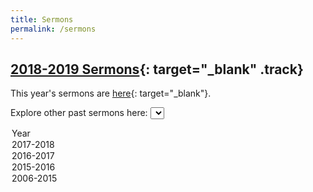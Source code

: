 ```yaml
---
title: Sermons
permalink: /sermons
---
```


## [2018-2019 Sermons](https://drive.google.com/drive/folders/14f5DCto15wWOwTUs2fk5yI781BScsXrz){: target="_blank" .track}
This year's sermons are [here](https://drive.google.com/drive/folders/14f5DCto15wWOwTUs2fk5yI781BScsXrz){: target="_blank"}.

Explore other past sermons here: <select class="track" id="sermon-select" onchange="var win = window.open(this.value, '_blank');win.focus();">
  <option value="">Year</option>
  <option value="https://drive.google.com/drive/folders/1wX12PONUg6kzthb0JvQ1WWjJSasyJe6T?usp=sharing">2017-2018</option>
  <option value="https://drive.google.com/drive/folders/0BwMAQeEL2MGmcHJRRjlDQ1djeXM?usp=sharing">2016-2017</option>
  <option value="https://drive.google.com/drive/folders/0B1E900PLmz0sMF90blAzT3dUZ2s?usp=sharing">2015-2016</option>
  <option value="https://drive.google.com/drive/folders/0B1E900PLmz0sa0FLV25hZW9xekk?usp=sharing">2006-2015</option>
</select>
